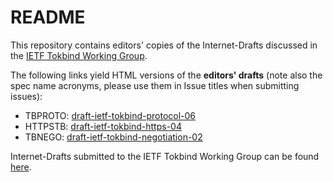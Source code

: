 README
=======

This repository contains editors' copies of the Internet-Drafts discussed in the [IETF Tokbind Working Group](https://datatracker.ietf.org/wg/tokbind/charter/).

The following links yield HTML versions of the **editors' drafts** (note also the spec name acronyms, please use them in Issue titles when submitting issues):
- TBPROTO: [draft-ietf-tokbind-protocol-06](http://xml2rfc.ietf.org/cgi-bin/xml2rfc.cgi?modeAsFormat=html/ascii&url=https://raw.githubusercontent.com/TokenBinding/Internet-Drafts/master/draft-ietf-tokbind-protocol-06.xml)
- HTTPSTB: [draft-ietf-tokbind-https-04](http://xml2rfc.ietf.org/cgi-bin/xml2rfc.cgi?modeAsFormat=html/ascii&url=https://raw.githubusercontent.com/TokenBinding/Internet-Drafts/master/draft-ietf-tokbind-https-04.xml)
- TBNEGO: [draft-ietf-tokbind-negotiation-02](http://xml2rfc.ietf.org/cgi-bin/xml2rfc.cgi?modeAsFormat=html/ascii&url=https://raw.githubusercontent.com/TokenBinding/Internet-Drafts/master/draft-ietf-tokbind-negotiation-02.xml)

Internet-Drafts submitted to the IETF Tokbind Working Group can be found [here](https://datatracker.ietf.org/wg/tokbind/documents/).
